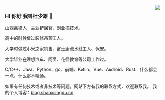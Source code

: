 <img align="right" src="https://github-readme-stats.vercel.app/api?cache_seconds=1800&username=shaoxiongdu&hide_border=false&show_icons=true&width=450&include_all_commits=true&count_private=true&theme=buefy&line_hight=20" />

### Hi 你好 我叫杜少雄 👋
山西吕梁人，主业铲屎官，副业搞技术。

高中的时候做过装修吊顶工人。

大学时做过小米之家销售、富士康流水线工人、保安。

大学毕业在理想汽车、阿里、花径教育等公司工作过。

C/C++、Java、Python、go、前端、Kotlin、Vue、Android、Rust...  什么都会一点，什么都不精通。

如果有任何技术或者非技术等问题，网站下方有我的联系方式，欢迎联系我。 我的个人博客：<a href="https://blog.shaoxiongdu.cn" target="_blank">blog.shaoxiongdu.cn</a>
